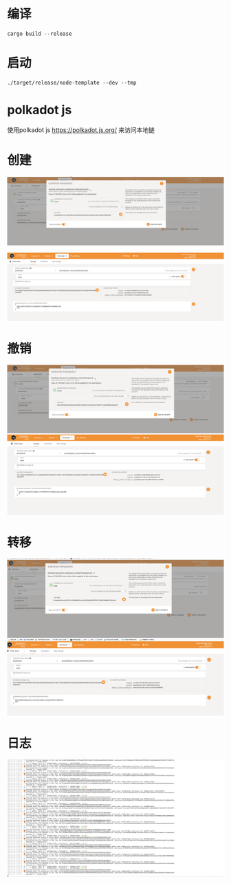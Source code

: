 # 编译

```
cargo build --release
```



# 启动

```
./target/release/node-template --dev --tmp
```

# polkadot js

使用polkadot js  https://polkadot.js.org/ 来访问本地链

# 创建
![img.png](img.png)

![img_1.png](img_1.png)


# 撤销
![img_2.png](img_2.png)
![img_3.png](img_3.png)

# 转移
![img_4.png](img_4.png)
![img_5.png](img_5.png)




# 日志
![img_6.png](img_6.png)